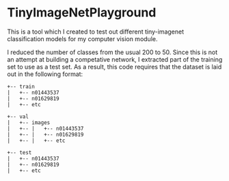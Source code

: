 # TinyImageNetPlayground
This is a tool which I created to test out different tiny-imagenet classification models for my computer vision module.

I reduced the number of classes from the usual 200 to 50. Since this is not an attempt at building a competative network, I extracted part of the training set to use as a test set. As a result, this code requires that the dataset is laid out in the following format:
```
+-- train
|   +-- n01443537
|   +-- n01629819
|   +-- etc

+-- val
|   +-- images
|   +-- |   +-- n01443537
|   +-- |   +-- n01629819
|   +-- |   +-- etc

+-- test
|   +-- n01443537
|   +-- n01629819
|   +-- etc
```
